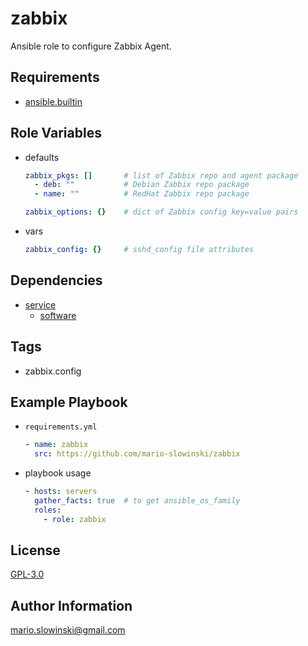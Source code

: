 zabbix
======

Ansible role to configure Zabbix Agent.

Requirements
------------

* [ansible.builtin](https://docs.ansible.com/ansible/latest/collections/ansible/builtin/index.html)

Role Variables
--------------

* defaults

  ```yaml
  zabbix_pkgs: []       # list of Zabbix repo and agent package
    - deb: ""           # Debian Zabbix repo package
    - name: ""          # RedHat Zabbix repo package

  zabbix_options: {}    # dict of Zabbix config key=value pairs
  ```

* vars

  ```yaml
  zabbix_config: {}     # sshd_config file attributes
  ```

Dependencies
------------

* [service](https://github.com/mario-slowinski/service)
  * [software](https://github.com/mario-slowinski/software)

Tags
----

* zabbix.config

Example Playbook
----------------

* `requirements.yml`

  ```yaml
  - name: zabbix
    src: https://github.com/mario-slowinski/zabbix
  ```

* playbook usage

  ```yaml
  - hosts: servers
    gather_facts: true  # to get ansible_os_family
    roles:
      - role: zabbix
  ```

License
-------

[GPL-3.0](https://www.gnu.org/licenses/gpl-3.0.html)

Author Information
------------------

[mario.slowinski@gmail.com](mailto:mario.slowinski@gmail.com)
